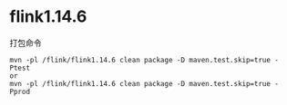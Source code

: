 # flink1.14.6

打包命令

```
mvn -pl /flink/flink1.14.6 clean package -D maven.test.skip=true -Ptest
or 
mvn -pl /flink/flink1.14.6 clean package -D maven.test.skip=true -Pprod
```